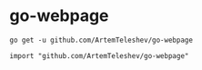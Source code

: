 # go-webpage

```
go get -u github.com/ArtemTeleshev/go-webpage
```

```
import "github.com/ArtemTeleshev/go-webpage"
```
